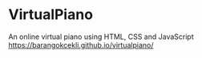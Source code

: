 # VirtualPiano
An online virtual piano using HTML, CSS and JavaScript
https://barangokcekli.github.io/virtualpiano/
